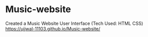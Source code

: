 # Music-website
Created a Music Website User Interface (Tech Used: HTML CSS)
https://ujjwal-11103.github.io/Music-website/
